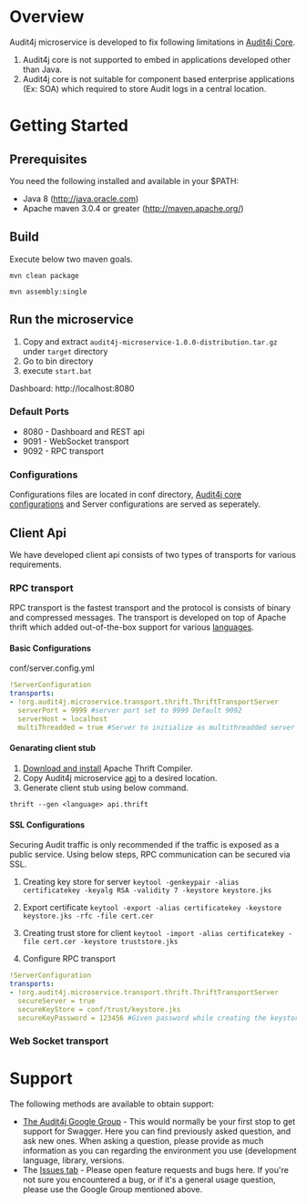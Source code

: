# Overview

Audit4j microservice is developed to fix following limitations in [Audit4j Core](https://github.com/audit4j/audit4j-core).

1. Audit4j core is not supported to embed in applications developed other than Java.
2. Audit4j core is not suitable for component based enterprise applications (Ex: SOA) which required to store Audit logs in a central location. 

# Getting Started

## Prerequisites
You need the following installed and available in your $PATH:

* Java 8 (http://java.oracle.com)
* Apache maven 3.0.4 or greater (http://maven.apache.org/)

## Build

Execute below two maven goals.

```mvn clean package```

```mvn assembly:single```

## Run the microservice

1. Copy and extract `audit4j-microservice-1.0.0-distribution.tar.gz` under `target` directory
2. Go to bin directory
3. execute `start.bat`

Dashboard: http://localhost:8080

### Default Ports
  * 8080 - Dashboard and REST api
  * 9091 - WebSocket transport
  * 9092 - RPC transport

### Configurations
Configurations files are located in conf directory, [Audit4j core configurations](http://audit4j.org/documentation/#configuration) and Server configurations are served as seperately.

## Client Api
We have developed client api consists of two types of transports for various requirements.

### RPC transport
RPC transport is the fastest transport and the protocol is consists of binary and compressed messages. The transport is developed on top of Apache thrift which added out-of-the-box support for various [languages](https://thrift.apache.org/docs/Languages). 

#### Basic Configurations

conf/server.config.yml

```yml
!ServerConfiguration
transports: 
- !org.audit4j.microservice.transport.thrift.ThriftTransportServer
  serverPort = 9999 #server port set to 9999 Default 9092
  serverHost = localhost
  multiThreadded = true #Server to initialize as multithreadded server default is single threadded.

```
#### Genarating client stub

1. [Download and install](https://thrift.apache.org/docs/install/) Apache Thrift Compiler.
2. Copy Audit4j microservice [api](https://github.com/audit4j/audit4j-microservice/blob/master/api/api.thrift) to a desired location.
3. Generate client stub using below command.

```thrift --gen <language> api.thrift```

#### SSL Configurations

Securing Audit traffic is only recommended if the traffic is exposed as a public service. Using below steps, RPC communication can be secured via SSL. 

1. Creating key store for server
   ```keytool -genkeypair -alias certificatekey -keyalg RSA -validity 7 -keystore keystore.jks```
   
2. Export certificate
   ```keytool -export -alias certificatekey -keystore keystore.jks -rfc -file cert.cer```
   
3. Creating trust store for client
   ```keytool -import -alias certificatekey -file cert.cer -keystore truststore.jks```

4. Configure RPC transport

```yml
!ServerConfiguration
transports: 
- !org.audit4j.microservice.transport.thrift.ThriftTransportServer
  secureServer = true
  secureKeyStore = conf/trust/keystore.jks
  secureKeyPassword = 123456 #Given password while creating the keystore
```

### Web Socket transport


# Support
The following methods are available to obtain support:

- [The Audit4j Google Group](https://groups.google.com/forum/#!forum/audit4j) - This would normally be your first stop to get support for Swagger. Here you can find previously asked question, and ask new ones. When asking a question, please provide as much information as you can regarding the environment you use (development language, library, versions.
- The [Issues tab](https://github.com/audit4j/audit4j-microservice/issues) - Please open feature requests and bugs here. If you're not sure you encountered a bug, or if it's a general usage question, please use the Google Group mentioned above.



